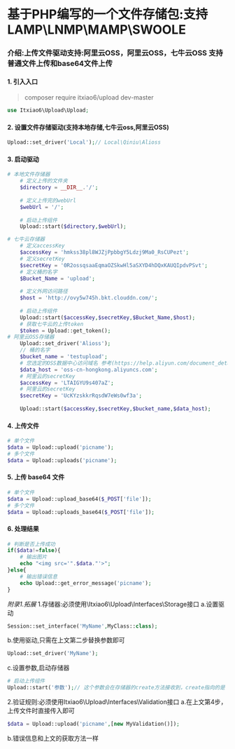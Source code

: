 # 基于PHP编写的一个文件存储包:支持LAMP\LNMP\MAMP\SWOOLE
### 介绍:上传文件驱动支持:阿里云OSS，阿里云OSS，七牛云OSS 支持普通文件上传和base64文件上传
#### 1. 引入入口

>composer require itxiao6/upload dev-master

```php
use Itxiao6\Upload\Upload;
```
#### 2. 设置文件存储驱动(支持本地存储,七牛云oss,阿里云OSS)
```php
Upload::set_driver('Local');// Local\Qiniu\Alioss
```
#### 3. 启动驱动
```php
# 本地文件存储器
    # 定义上传的文件夹
    $directory = __DIR__.'/';
    
    # 定义上传完的webUrl
    $webUrl = '/';
    
    # 启动上传组件
    Upload::start($directory,$webUrl);

# 七牛云存储器
    # 定义accessKey
    $accessKey = 'hmkss38pl8WJZjPpbbgY5Ldzj9Ma0_RsCUPezt';
    # 定义secretKey
    $secretKey = '0R2ossqsaaEqmaOZSkwHl5aSXYD4hDQxKAUQIpdvPSvt';
    # 定义桶的名字
    $Bucket_Name = 'upload';
    
    # 定义外网访问路径
    $host = 'http://ovy5w745h.bkt.clouddn.com/';
    
    # 启动上传组件
    Upload::start($accessKey,$secretKey,$Bucket_Name,$host);
    # 获取七牛云的上传token
    $token = Upload::get_token();
# 阿里云OSS存储器
    Upload::set_driver('Alioss');
    // 桶的名字
    $bucket_name = 'testupload';
    # 您选定的OSS数据中心访问域名 参考(https://help.aliyun.com/document_detail/31837.html?spm=5176.doc32100.2.4.QQpTvt)
    $data_host = 'oss-cn-hongkong.aliyuncs.com';
    # 阿里云的secretKey
    $accessKey = 'LTAIGYU9s407aZ';
    # 阿里云的secretKey
    $secretKey = 'UcKYzskkrRqsdW7eWs0wf3a';
    
    Upload::start($accessKey,$secretKey,$bucket_name,$data_host);
```
#### 4. 上传文件
```php
# 单个文件
$data = Upload::upload('picname');
# 多个文件
$data = Upload::uploads('picname');
```
#### 5. 上传 base64 文件
```php
# 单个文件
$data = Upload::upload_base64($_POST['file']);
# 多个文件
$data = Upload::uploads_base64($_POST['file']);
```
#### 6. 处理结果
```php
# 判断是否上传成功
if($data!=false){
    # 输出图片
    echo "<img src='".$data."'>";
}else{
    # 输出错误信息
    echo Upload::get_error_message('picname');
}
```

*附录1.拓展*
1.存储器:必须使用\Itxiao6\Upload\Interfaces\Storage接口
a.设置驱动
```php
Session::set_interface('MyName',MyClass::class);    
```
b.使用驱动,只需在上文第二步替换参数即可
```php
Upload::set_driver('MyName');
```
c.设置参数,启动存储器
```php
# 启动上传组件
Upload::start('参数');// 这个参数会在存储器的create方法接收到，create指向的是 存储器的构造方法。
```
2.验证规则:必须使用Itxiao6\Upload\Interfaces\Validation接口
a.在上文第4步，上传文件时直接传入即可
```php
$data = Upload::upload('picname',[new MyValidation()]);
```
b.错误信息和上文的获取方法一样
